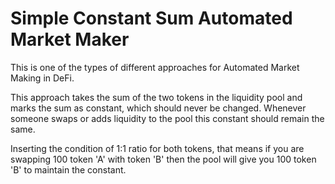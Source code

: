 # Simple Constant Sum Automated Market Maker

This is one of the types of different approaches for Automated Market Making in DeFi.

This approach takes the sum of the two tokens in the liquidity pool and marks the sum as constant, which should never be changed.
Whenever someone swaps or adds liquidity to the pool this constant should remain the same.

Inserting the condition of 1:1 ratio for both tokens, that means if you are swapping 100 token 'A' with token 'B' then the pool will give you 100 token 'B' to maintain the constant. 
